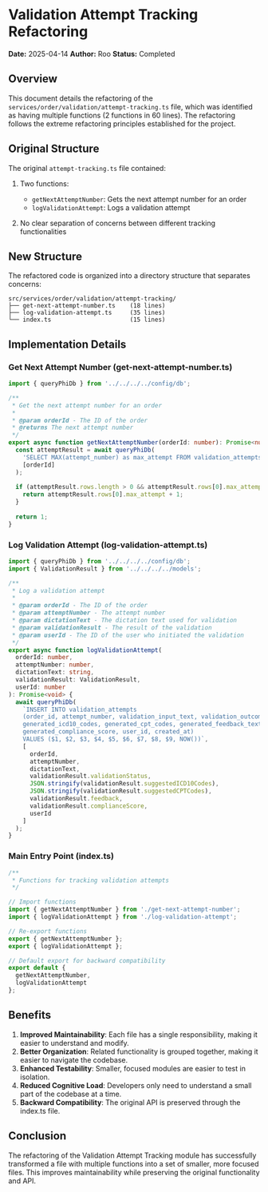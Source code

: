 # Validation Attempt Tracking Refactoring

**Date:** 2025-04-14
**Author:** Roo
**Status:** Completed

## Overview

This document details the refactoring of the `services/order/validation/attempt-tracking.ts` file, which was identified as having multiple functions (2 functions in 60 lines). The refactoring follows the extreme refactoring principles established for the project.

## Original Structure

The original `attempt-tracking.ts` file contained:

1. Two functions:
   - `getNextAttemptNumber`: Gets the next attempt number for an order
   - `logValidationAttempt`: Logs a validation attempt

2. No clear separation of concerns between different tracking functionalities

## New Structure

The refactored code is organized into a directory structure that separates concerns:

```
src/services/order/validation/attempt-tracking/
├── get-next-attempt-number.ts    (18 lines)
├── log-validation-attempt.ts     (35 lines)
└── index.ts                      (15 lines)
```

## Implementation Details

### Get Next Attempt Number (get-next-attempt-number.ts)

```typescript
import { queryPhiDb } from '../../../../config/db';

/**
 * Get the next attempt number for an order
 * 
 * @param orderId - The ID of the order
 * @returns The next attempt number
 */
export async function getNextAttemptNumber(orderId: number): Promise<number> {
  const attemptResult = await queryPhiDb(
    'SELECT MAX(attempt_number) as max_attempt FROM validation_attempts WHERE order_id = $1',
    [orderId]
  );
  
  if (attemptResult.rows.length > 0 && attemptResult.rows[0].max_attempt) {
    return attemptResult.rows[0].max_attempt + 1;
  }
  
  return 1;
}
```

### Log Validation Attempt (log-validation-attempt.ts)

```typescript
import { queryPhiDb } from '../../../../config/db';
import { ValidationResult } from '../../../../models';

/**
 * Log a validation attempt
 * 
 * @param orderId - The ID of the order
 * @param attemptNumber - The attempt number
 * @param dictationText - The dictation text used for validation
 * @param validationResult - The result of the validation
 * @param userId - The ID of the user who initiated the validation
 */
export async function logValidationAttempt(
  orderId: number,
  attemptNumber: number,
  dictationText: string,
  validationResult: ValidationResult,
  userId: number
): Promise<void> {
  await queryPhiDb(
    `INSERT INTO validation_attempts 
    (order_id, attempt_number, validation_input_text, validation_outcome, 
    generated_icd10_codes, generated_cpt_codes, generated_feedback_text, 
    generated_compliance_score, user_id, created_at) 
    VALUES ($1, $2, $3, $4, $5, $6, $7, $8, $9, NOW())`,
    [
      orderId,
      attemptNumber,
      dictationText,
      validationResult.validationStatus,
      JSON.stringify(validationResult.suggestedICD10Codes),
      JSON.stringify(validationResult.suggestedCPTCodes),
      validationResult.feedback,
      validationResult.complianceScore,
      userId
    ]
  );
}
```

### Main Entry Point (index.ts)

```typescript
/**
 * Functions for tracking validation attempts
 */

// Import functions
import { getNextAttemptNumber } from './get-next-attempt-number';
import { logValidationAttempt } from './log-validation-attempt';

// Re-export functions
export { getNextAttemptNumber };
export { logValidationAttempt };

// Default export for backward compatibility
export default {
  getNextAttemptNumber,
  logValidationAttempt
};
```

## Benefits

1. **Improved Maintainability**: Each file has a single responsibility, making it easier to understand and modify.
2. **Better Organization**: Related functionality is grouped together, making it easier to navigate the codebase.
3. **Enhanced Testability**: Smaller, focused modules are easier to test in isolation.
4. **Reduced Cognitive Load**: Developers only need to understand a small part of the codebase at a time.
5. **Backward Compatibility**: The original API is preserved through the index.ts file.

## Conclusion

The refactoring of the Validation Attempt Tracking module has successfully transformed a file with multiple functions into a set of smaller, more focused files. This improves maintainability while preserving the original functionality and API.